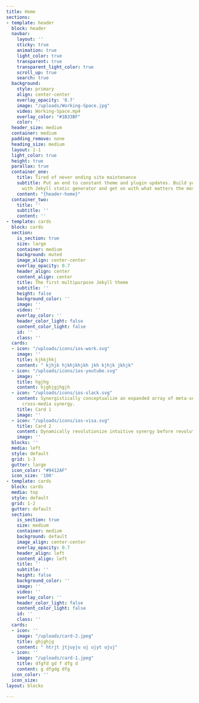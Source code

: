 ```yaml
---
title: Home
sections:
- template: header
  block: header
  navbar:
    layout: ''
    sticky: true
    animation: true
    light_color: true
    transparent: true
    transparent_light_color: true
    scroll_up: true
    search: true
  background:
    style: primary
    align: center-center
    overlay_opacity: '0.7'
    image: "/uploads/Working-Space.jpg"
    video: Working-Space.mp4
    overlay_color: "#1B33BF"
    color: ''
  header_size: medium
  container: medium
  padding_remove: none
  heading_size: medium
  layout: 1-1
  light_color: true
  height: true
  parallax: true
  container_one:
    title: Tired of never ending site maintenance
    subtitle: Put an end to constant theme and plugin updates. Build your website
      with Jekyll static generator and get on with what matters the most, your business.
    content: "{header-home}"
  container_two:
    title: ''
    subtitle: ''
    content: ''
- template: cards
  block: cards
  section:
    is_section: true
    size: large
    container: medium
    background: muted
    image_align: center-center
    overlay_opacity: 0.7
    header_align: center
    content_align: center
    title: The first multipurpose Jekyll theme
    subtitle: ''
    height: false
    background_color: ''
    image: ''
    video: ''
    overlay_color: ''
    header_color_light: false
    content_color_light: false
    id: ''
    class: ''
  cards:
  - icon: "/uploads/icons/ios-work.svg"
    image: ''
    title: kjhkjhkj
    content: " kjhjk hjkhjkhjkh jkh kjhjk jkhjk"
  - icon: "/uploads/icons/ios-youtube.svg"
    image: ''
    title: hgjhg
    content: hjghjgjhgjh
  - icon: "/uploads/icons/ios-slack.svg"
    content: Synergistically conceptualize an expanded array of meta-services vis-a-vis
      cross-media synergy.
    title: Card 1
    image: ''
  - icon: "/uploads/icons/ios-visa.svg"
    title: Card 2
    content: Dynamically revolutionize intuitive synergy before revolutionary
    image: ''
  blocks: ''
  media: left
  style: default
  grid: 1-3
  gutter: large
  icon_color: "#9412AF"
  icon_size: '100'
- template: cards
  block: cards
  media: top
  style: default
  grid: 1-2
  gutter: default
  section:
    is_section: true
    size: medium
    container: medium
    background: default
    image_align: center-center
    overlay_opacity: 0.7
    header_align: left
    content_align: left
    title: ''
    subtitle: ''
    height: false
    background_color: ''
    image: ''
    video: ''
    overlay_color: ''
    header_color_light: false
    content_color_light: false
    id: ''
    class: ''
  cards:
  - icon: ''
    image: "/uploads/card-2.jpeg"
    title: ghjghjg
    content: " htrjt jtjuyju uj ujyt ujuj"
  - icon: ''
    image: "/uploads/card-1.jpeg"
    title: dfgfd gd f dfg d
    content: g dfgdg dfg
  icon_color: ''
  icon_size: 
layout: blocks

---
```

